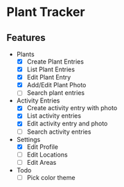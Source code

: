 # Plant Tracker

## Features

- Plants
  - [x] Create Plant Entries
  - [x] List Plant Entries
  - [x] Edit Plant Entry
  - [x] Add/Edit Plant Photo
  - [ ] Search plant entries
- Activity Entries
  - [x] Create activity entry with photo
  - [x] List activity entries
  - [x] Edit activity entry and photo
  - [ ] Search activity entries
- Settings
  - [x] Edit Profile
  - [ ] Edit Locations
  - [ ] Edit Areas
- Todo
  - [ ] Pick color theme

